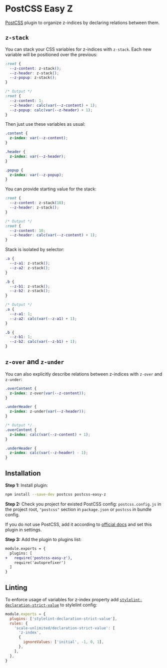# PostCSS Easy Z

[PostCSS] plugin to organize z-indices by declaring relations between them.

[PostCSS]: https://github.com/postcss/postcss

## `z-stack`

You can stack your CSS variables for z-indices with `z-stack`. Each new variable will be positioned over the previous:

```css
:root {
  --z-content: z-stack();
  --z-header: z-stack();
  --z-popup: z-stack();
}
```

```css
/* Output */
:root {
  --z-content: 1;
  --z-header: calc(var(--z-content) + 1);
  --z-popup: calc(var(--z-header) + 1);
}
```

Then just use these variables as usual:

```css
.content {
  z-index: var(--z-content);
}

.header {
  z-index: var(--z-header);
}

.popup {
  z-index: var(--z-popup);
}
```

You can provide starting value for the stack:
```css
:root {
  --z-content: z-stack(10);
  --z-header: z-stack();
}
```
```css
/* Output */
:root {
  --z-content: 10;
  --z-header: calc(var(--z-content) + 1);
}
```

Stack is isolated by selector:

```css
.a {
  --z-a1: z-stack();
  --z-a2: z-stack();
}

.b {
  --z-b1: z-stack();
  --z-b2: z-stack();
}
```
```css
/* Output */
.a {
  --z-a1: 1;
  --z-a2: calc(var(--z-a1) + 1);
}

.b {
  --z-b1: 1;
  --z-b2: calc(var(--z-b1) + 1);
}
```

## `z-over` and `z-under`

You can also explicitly describe relations between z-indices with `z-over` and `z-under`:

```css
.overContent {
  z-index: z-over(var(--z-content));
}

.underHeader {
  z-index: z-under(var(--z-header));
}
```

```css
/* Output */
.overContent {
  z-index: calc(var(--z-content) + 1);
}

.underHeader {
  z-index: calc(var(--z-header) - 1);
}
```

## Installation

**Step 1:** Install plugin:

```sh
npm install --save-dev postcss postcss-easy-z
```

**Step 2:** Check you project for existed PostCSS config: `postcss.config.js`
in the project root, `"postcss"` section in `package.json`
or `postcss` in bundle config.

If you do not use PostCSS, add it according to [official docs]
and set this plugin in settings.

**Step 3:** Add the plugin to plugins list:

```diff
module.exports = {
  plugins: [
+   require('postcss-easy-z'),
    require('autoprefixer')
  ]
}
```

[official docs]: https://github.com/postcss/postcss#usage

## Linting

To enforce usage of variables for z-index property add [`stylelint-declaration-strict-value`](https://github.com/AndyOGo/stylelint-declaration-strict-value) to stylelint config:
```js
module.exports = {
  plugins: ['stylelint-declaration-strict-value'],
  rules: {
    'scale-unlimited/declaration-strict-value': [
      'z-index',
      {
        ignoreValues: ['initial', -1, 0, 1],
      },
    ],
  },
}
```
